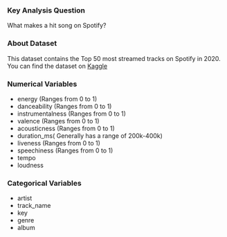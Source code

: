 ### Key Analysis Question
What makes a hit song on Spotify?

### About Dataset
This dataset contains the Top 50 most streamed tracks on Spotify in 2020. You can find the dataset on [Kaggle](https://www.kaggle.com/datasets/atillacolak/top-50-spotify-tracks-2020)

### Numerical Variables
* energy (Ranges from 0 to 1)
* danceability (Ranges from 0 to 1)
* instrumentalness (Ranges from 0 to 1)
* valence (Ranges from 0 to 1)
* acousticness (Ranges from 0 to 1)
* duration_ms( Generally has a range of 200k-400k)
* liveness (Ranges from 0 to 1)
* speechiness (Ranges from 0 to 1)
* tempo
* loudness

### Categorical Variables
* artist
* track_name
* key
* genre
* album
